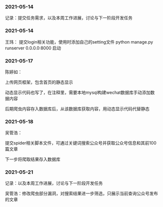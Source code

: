 ### 2021-05-14
记录：提交任务需求，以及本周工作进展，讨论与下一阶段开发任务

### 2021-05-14
王玮：
提交login相关功能，使用时添加自己的setting文件
python manage.py runserver 0.0.0.0:8000 启动

### 2021-05-17

陈婷如：

上传网页框架，包含首页的静态显示

动态显示代码也写了，在注释里，需要本地mysql构建wechat数据库手动添加数据内容

后期爬虫内容存入数据库后，从该数据库获取内容，用动态显示代码代替静态

### 2021-05-18

吴管浩：

提交spider相关脚本文件，可通过关键词搜索公众号并获取公众号信息和其前100篇文章

下一步将爬取结果存入数据库

### 2021-05-21
记录：以及本周工作进展，讨论与下一阶段开发任务

吴管浩：修改爬虫部分漏洞，对搜索结果进一步筛选，只展示当前查询公众号发布的文章